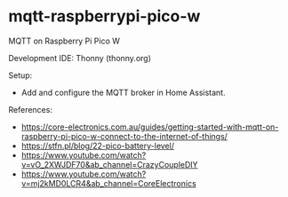 # mqtt-raspberrypi-pico-w
MQTT on Raspberry Pi Pico W

Development IDE: Thonny (thonny.org)

Setup:
* Add and configure the MQTT broker in Home Assistant. 

References:
* https://core-electronics.com.au/guides/getting-started-with-mqtt-on-raspberry-pi-pico-w-connect-to-the-internet-of-things/
* https://stfn.pl/blog/22-pico-battery-level/
* https://www.youtube.com/watch?v=vO_2XWJDF70&ab_channel=CrazyCoupleDIY
* https://www.youtube.com/watch?v=mj2kMD0LCR4&ab_channel=CoreElectronics
